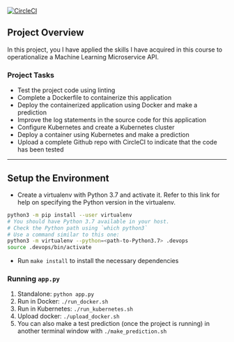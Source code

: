 [![CircleCI](https://circleci.com/gh/izzyandrade/devops-microservices/tree/main.svg?style=svg)](https://circleci.com/gh/izzyandrade/devops-microservices/tree/main)

## Project Overview

In this project, you I have applied the skills I have acquired in this course to operationalize a Machine Learning Microservice API.

### Project Tasks

- Test the project code using linting
- Complete a Dockerfile to containerize this application
- Deploy the containerized application using Docker and make a prediction
- Improve the log statements in the source code for this application
- Configure Kubernetes and create a Kubernetes cluster
- Deploy a container using Kubernetes and make a prediction
- Upload a complete Github repo with CircleCI to indicate that the code has been tested

---

## Setup the Environment

- Create a virtualenv with Python 3.7 and activate it. Refer to this link for help on specifying the Python version in the virtualenv.

```bash
python3 -m pip install --user virtualenv
# You should have Python 3.7 available in your host.
# Check the Python path using `which python3`
# Use a command similar to this one:
python3 -m virtualenv --python=<path-to-Python3.7> .devops
source .devops/bin/activate
```

- Run `make install` to install the necessary dependencies

### Running `app.py`

1. Standalone: `python app.py`
2. Run in Docker: `./run_docker.sh`
3. Run in Kubernetes: `./run_kubernetes.sh`
4. Upload docker: `./upload_docker.sh`
5. You can also make a test prediction (once the project is running) in another terminal window with `./make_prediction.sh`
